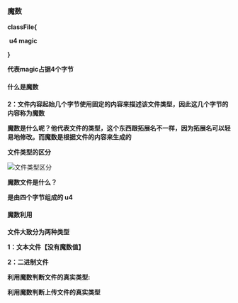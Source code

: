 ### 魔数

**classFile{**

​		**u4    magic**

**}**

**代表magic占据4个字节**



#### 什么是魔数

**2：文件内容起始几个字节使用固定的内容来描述该文件类型，因此这几个字节的内容称为魔数**



**魔数是什么呢？他代表文件的类型，这个东西跟拓展名不一样，因为拓展名可以轻易地修改。而魔数是根据文件的内容来生成的**



**文件类型的区分**



![文件类型区分](E:\笔记整理\JVM\图解\文件类型区分.png)

**魔数文件是什么？**

**是由四个字节组成的 u4**



#### 魔数利用

**文件大致分为两种类型**

**1：文本文件【没有魔数值】**

**2：二进制文件**



**利用魔数判断文件的真实类型:**

**利用魔数判断上传文件的真实类型**